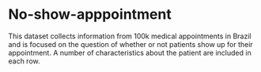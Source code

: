 # No-show-apppointment
This dataset collects information from 100k medical appointments in Brazil and is focused on the question of whether or not patients show up for their appointment. A number of characteristics about the patient are included in each row.
